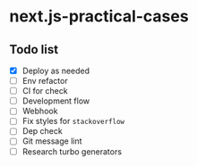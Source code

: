# next.js-practical-cases

## Todo list

- [x] Deploy as needed
- [ ] Env refactor
- [ ] CI for check
- [ ] Development flow
- [ ] Webhook
- [ ] Fix styles for `stackoverflow`
- [ ] Dep check
- [ ] Git message lint
- [ ] Research turbo generators
